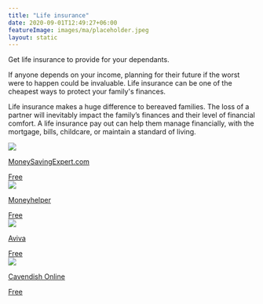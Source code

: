```yaml
---
title: "Life insurance"
date: 2020-09-01T12:49:27+06:00
featureImage: images/ma/placeholder.jpeg
layout: static
---
```


Get life insurance to provide for your dependants.

If anyone depends on your income, planning for their future if the worst were to happen could be invaluable. Life insurance can be one of the cheapest ways to protect your family's finances. 

Life insurance makes a huge difference to bereaved families. The loss of a partner will inevitably impact the family’s finances and their level of financial comfort. A life insurance pay out can help them manage financially, with the mortgage, bills, childcare, or maintain a standard of living.

<a class="ma-link" href="https://www.moneysavingexpert.com/insurance/cheap-life-insurance/#basics"><div class="ma-card ma-card-Wealth"><div class="ma-icon"><img src ="/images/icon-check.png"/></div><div class="ma-name"><p>MoneySavingExpert.com</p></div><div class="ma-paid-text"><span>Free</span></div></div></a><a class="ma-link" href="https://www.moneyhelper.org.uk/en/everyday-money/insurance/what-is-life-insurance"><div class="ma-card ma-card-Wealth"><div class="ma-icon"><img src ="/images/icon-check.png"/></div><div class="ma-name"><p>Moneyhelper</p></div><div class="ma-paid-text"><span>Free</span></div></div></a><a class="ma-link" href="https://www.aviva.co.uk/insurance/life-products/life-insurance/vulnerable-to-financial-shock/"><div class="ma-card ma-card-Wealth"><div class="ma-icon"><img src ="/images/icon-check.png"/></div><div class="ma-name"><p>Aviva</p></div><div class="ma-paid-text"><span>Free</span></div></div></a><a class="ma-link" href="https://www.cavendishonline.co.uk/how-to-apply"><div class="ma-card ma-card-Wealth"><div class="ma-icon"><img src ="/images/icon-check.png"/></div><div class="ma-name"><p>Cavendish Online</p></div><div class="ma-paid-text"><span>Free</span></div></div></a>  

<br/><br/>







